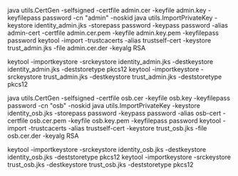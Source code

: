 java utils.CertGen -selfsigned -certfile admin.cer -keyfile admin.key -keyfilepass password -cn "admin" -noskid
java utils.ImportPrivateKey -keystore identity_admin.jks -storepass password -keypass password -alias admin-cert -certfile admin.cer.pem -keyfile admin.key.pem -keyfilepass password
keytool -import -trustcacerts -alias trustself-cert -keystore trust_admin.jks -file admin.cer.der -keyalg RSA

keytool -importkeystore -srckeystore identity_admin.jks -destkeystore identity_admin.jks -deststoretype pkcs12
keytool -importkeystore -srckeystore trust_admin.jks -destkeystore trust_admin.jks -deststoretype pkcs12


java utils.CertGen -selfsigned -certfile osb.cer -keyfile osb.key -keyfilepass password -cn "osb" -noskid
java utils.ImportPrivateKey -keystore identity_osb.jks -storepass password -keypass password -alias osb-cert -certfile osb.cer.pem -keyfile osb.key.pem -keyfilepass password
keytool -import -trustcacerts -alias trustself-cert -keystore trust_osb.jks -file osb.cer.der -keyalg RSA

keytool -importkeystore -srckeystore identity_osb.jks -destkeystore identity_osb.jks -deststoretype pkcs12
keytool -importkeystore -srckeystore trust_osb.jks -destkeystore trust_osb.jks -deststoretype pkcs12